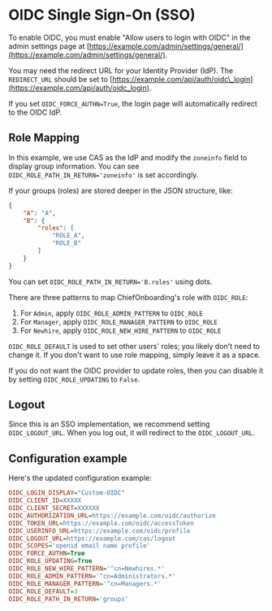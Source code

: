 # OIDC Single Sign-On (SSO)

To enable OIDC, you must enable "Allow users to login with OIDC" in the admin settings page at [https://example.com/admin/settings/general/](https://example.com/admin/settings/general/).

You may need the redirect URL for your Identity Provider (IdP). The `REDIRECT_URL` should be set to [https://example.com/api/auth/oidc\_login](https://example.com/api/auth/oidc_login).

If you set `OIDC_FORCE_AUTHN=True`, the login page will automatically redirect to the OIDC IdP.

## Role Mapping

In this example, we use CAS as the IdP and modify the `zoneinfo` field to display group information. You can see `OIDC_ROLE_PATH_IN_RETURN='zoneinfo'` is set accordingly.

If your groups (roles) are stored deeper in the JSON structure, like:

```json
{
    "A": "A",
    "B": {
        "roles": [
            "ROLE_A",
            "ROLE_B"
        ]
    }
}
```

You can set `OIDC_ROLE_PATH_IN_RETURN='B.roles'` using dots.

There are three patterns to map ChiefOnboarding's role with `OIDC_ROLE`:

1.  For `Admin`, apply `OIDC_ROLE_ADMIN_PATTERN` to `OIDC_ROLE`
2.  For `Manager`, apply `OIDC_ROLE_MANAGER_PATTERN` to `OIDC_ROLE`
2.  For `Newhire`, apply `OIDC_ROLE_NEW_HIRE_PATTERN` to `OIDC_ROLE`

`OIDC_ROLE_DEFAULT` is used to set other users' roles; you likely don't need to change it. If you don't want to use role mapping, simply leave it as a space.

If you do not want the OIDC provider to update roles, then you can disable it by setting `OIDC_ROLE_UPDATING` to `False`.

## Logout

Since this is an SSO implementation, we recommend setting `OIDC_LOGOUT_URL`. When you log out, it will redirect to the `OIDC_LOGOUT_URL`.

## Configuration example
Here's the updated configuration example:

```ini
OIDC_LOGIN_DISPLAY="Custom-OIDC"
OIDC_CLIENT_ID=XXXXX
OIDC_CLIENT_SECRET=XXXXXX
OIDC_AUTHORIZATION_URL=https://example.com/oidc/authorize
OIDC_TOKEN_URL=https://example.com/oidc/accessToken
OIDC_USERINFO_URL=https://example.com/oidc/profile
OIDC_LOGOUT_URL=https://example.com/cas/logout
OIDC_SCOPES='openid email name profile'
OIDC_FORCE_AUTHN=True
OIDC_ROLE_UPDATING=True
OIDC_ROLE_NEW_HIRE_PATTERN='^cn=Newhires.*'
OIDC_ROLE_ADMIN_PATTERN='^cn=Administrators.*'
OIDC_ROLE_MANAGER_PATTERN='^cn=Managers.*'
OIDC_ROLE_DEFAULT=3
OIDC_ROLE_PATH_IN_RETURN='groups'
```
